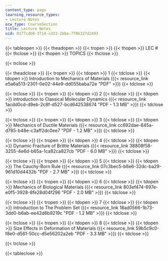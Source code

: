 ```yaml
---
content_type: page
learning_resource_types:
- Lecture Notes
ocw_type: CourseSection
title: Lecture Notes
uid: 0177c4b0-3714-cd33-2bba-7f86327d2493
---
```


{{< tableopen >}}
{{< theadopen >}}
{{< tropen >}}
{{< thopen >}}
LEC #
{{< thclose >}}
{{< thopen >}}
TOPICS
{{< thclose >}}

{{< trclose >}}

{{< theadclose >}}
{{< tropen >}}
{{< tdopen >}}
1
{{< tdclose >}}
{{< tdopen >}}
Introduction to Mechanics of Materials ({{< resource_link e5a6a513-2301-0e02-44e9-dd055baba72e "PDF" >}})
{{< tdclose >}}

{{< trclose >}}
{{< tropen >}}
{{< tdopen >}}
2
{{< tdclose >}}
{{< tdopen >}}
Introduction to Classical Molecular Dynamics ({{< resource_link 1acdd0cd-d9eb-2c8f-d527-bcd642538674 "PDF - 1.3 MB" >}})
{{< tdclose >}}

{{< trclose >}}
{{< tropen >}}
{{< tdopen >}}
3
{{< tdclose >}}
{{< tdopen >}}
Mechanics of Ductile Materials ({{< resource_link cc692dae-845a-d785-b48e-c3aff2dc0ee7 "PDF - 1.2 MB" >}})
{{< tdclose >}}

{{< trclose >}}
{{< tropen >}}
{{< tdopen >}}
4
{{< tdclose >}}
{{< tdopen >}}
Dynamic Fracture of Brittle Materials ({{< resource_link 38808f58-3255-4e6d-b65a-1ca82ca827cb "PDF - 6.0 MB" >}})
{{< tdclose >}}

{{< trclose >}}
{{< tropen >}}
{{< tdopen >}}
5
{{< tdclose >}}
{{< tdopen >}}
The Cauchy-Born Rule ({{< resource_link 07c3bec5-b6e6-32dc-ba29-961d10d4432b "PDF - 2.7 MB" >}})
{{< tdclose >}}

{{< trclose >}}
{{< tropen >}}
{{< tdopen >}}
6
{{< tdclose >}}
{{< tdopen >}}
Mechanics of Biological Materials ({{< resource_link 803ef474-697e-e0f5-3928-8fe28d04f296 "PDF - 2.0 MB" >}})
{{< tdclose >}}

{{< trclose >}}
{{< tropen >}}
{{< tdopen >}}
7
{{< tdclose >}}
{{< tdopen >}}
Introduction to The Problem Set ({{< resource_link 18ad0566-1b73-3dd0-b6ab-ee42d6b9219c "PDF - 1.2 MB" >}})
{{< tdclose >}}

{{< trclose >}}
{{< tropen >}}
{{< tdopen >}}
8
{{< tdclose >}}
{{< tdopen >}}
Size Effects in Deformation of Materials ({{< resource_link 59b5c9c0-f8e0-d561-50cc-d5e56202a2eb "PDF - 3.3 MB" >}})
{{< tdclose >}}

{{< trclose >}}

{{< tableclose >}}